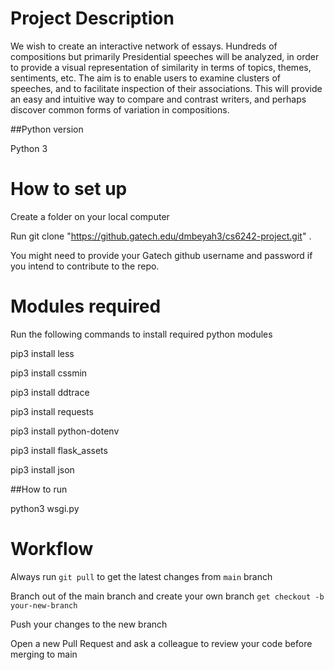 
# Project Description

We wish to create an interactive network of essays. Hundreds of compositions but primarily Presidential speeches will be analyzed, in order to provide a visual representation of similarity in terms of topics, themes, sentiments, etc. The aim is to enable users to examine clusters of speeches, and to facilitate inspection of their associations. This will provide an easy and intuitive way to compare and contrast writers, and perhaps discover common forms of variation in compositions.

##Python version

Python 3

# How to set up

Create a folder on your local computer

Run git clone "https://github.gatech.edu/dmbeyah3/cs6242-project.git" .

You might need to provide your Gatech github username and password if you intend to contribute to the repo.

# Modules required

Run the following commands to install required python modules

pip3 install less

pip3 install cssmin

pip3 install ddtrace

pip3 install requests

pip3 install python-dotenv

pip3 install flask_assets

pip3 install json

##How to run

python3 wsgi.py

# Workflow

Always run `git pull` to get the latest changes from `main` branch

Branch out of the main branch and create your own branch `get checkout -b your-new-branch`

Push your changes to the new branch

Open a new Pull Request and ask a colleague to review your code before merging to main

